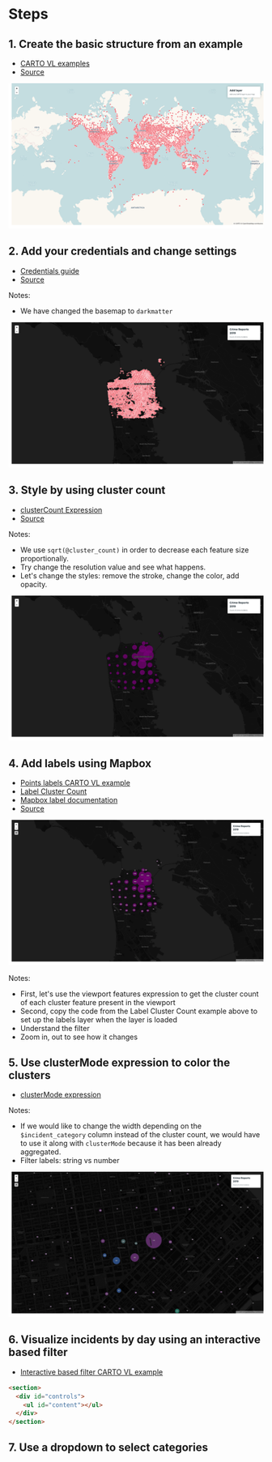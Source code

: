 # Steps

## 1. Create the basic structure from an example

* [CARTO VL examples](https://carto.com/developers/carto-vl/examples/)
* [Source](step-1.html)

![Step 1 - Basic CARTO VL map](./img/step-1.png)

## 2. Add your credentials and change settings

* [Credentials guide]()
* [Source](step-2.html)

Notes:
- We have changed the basemap to `darkmatter`

![Step 2 - Change settings](./img/step-2.png)

## 3. Style by using cluster count

* [clusterCount Expression](https://carto.com/developers/carto-vl/reference/#cartoexpressionsclustercount)
* [Source](step-3.html)

Notes:

- We use `sqrt(@cluster_count)` in order to decrease each feature size proportionally.
- Try change the resolution value and see what happens.
- Let's change the styles: remove the stroke, change the color, add opacity.

![Step 3 - Style by cluster count](./img/step-3.png)

## 4. Add labels using Mapbox

* [Points labels CARTO VL example](https://carto.com/developers/carto-vl/examples/#example-point-labels)
* [Label Cluster Count](https://carto.com/developers/carto-vl/examples/#example-label-cluster-counts)
* [Mapbox label documentation](https://docs.mapbox.com/mapbox-gl-js/example/display-and-style-rich-text-labels/)
* [Source](step-4.html)

![Step 4 - Add labels using Mapbox](./img/step-4.png)

Notes:
- First, let's use the viewport features expression to get the cluster count of each cluster feature present in the viewport
- Second, copy the code from the Label Cluster Count example above to set up the labels layer when the layer is loaded
- Understand the filter
- Zoom in, out to see how it changes

## 5. Use clusterMode expression to color the clusters

* [clusterMode expression](https://carto.com/developers/carto-vl/reference/#cartoexpressionsclustermode)

Notes:
- If we would like to change the width depending on the `$incident_category` column instead of the cluster count, we would have to use it along with `clusterMode` because it has been already aggregated.
- Filter labels: string vs number

![Step 5 - Use clusterMode to color the clusters ](./img/step-5.png)

## 6. Visualize incidents by day using an interactive based filter

* [Interactive based filter CARTO VL example](https://carto.com/developers/carto-vl/examples/#example-interactive-based-filter)

```html
<section>
  <div id="controls">
    <ul id="content"></ul>
  </div>
</section>
```

## 7. Use a dropdown to select categories